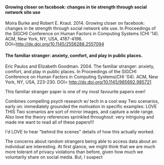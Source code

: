 #### Growing closer on facebook: changes in tie strength through social network site use
Moira Burke and Robert E. Kraut. 2014. Growing closer on facebook: changes in tie strength through social network site use. In Proceedings of the SIGCHI Conference on Human Factors in Computing Systems (CHI '14). ACM, New York, NY, USA, 4187-4196. DOI=http://dx.doi.org/10.1145/2556288.2557094

#### The familiar stranger: anxiety, comfort, and play in public places.
Eric Paulos and Elizabeth Goodman. 2004. The familiar stranger: anxiety, comfort, and play in public places. In Proceedings of the SIGCHI Conference on Human Factors in Computing Systems(CHI '04). ACM, New York, NY, USA, 223-230. DOI= http://dx.doi.org/10.1145/985692.985721

This familiar stranger paper is one of my most favourite papers ever!

Combines compelling psych research w/ tech in a cool way
Two scenarios, early on: immediately grounded the motivation in specific examples: LOVE THIS
Two scenarios are sort of mirror images, and capture a wide range. 
Also love the theory references sprinkled throughout: very intriguing and made me want to read all of these papers!!!

I'd LOVE to hear "behind the scenes" details of how this actually worked.

The concerns about random strangers being able to access data about an individual are interesting. At first glance, we might think that we are much more tolerant of privacy violations than before, given how much we voluntarily share on social media. But, I suspect 
